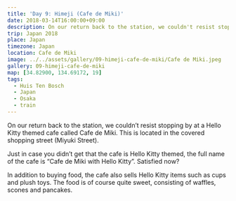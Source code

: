 ```yaml
---
title: 'Day 9: Himeji (Cafe de Miki)'
date: 2018-03-14T16:00:00+09:00
description: On our return back to the station, we couldn't resist stopping by at a Hello Kitty themed cafe called Cafe de Miki.
trip: Japan 2018
place: Japan
timezone: Japan
location: Cafe de Miki
image: ../../assets/gallery/09-himeji-cafe-de-miki/Cafe de Miki.jpeg
gallery: 09-himeji-cafe-de-miki
map: [34.82900, 134.69172, 19]
tags:
  - Huis Ten Bosch
  - Japan
  - Osaka
  - train
---
```


On our return back to the station, we couldn’t resist stopping by at a Hello Kitty themed cafe called Cafe de Miki. This is located in the covered shopping street (Miyuki Street).

Just in case you didn’t get that the cafe is Hello Kitty themed, the full name of the cafe is “Cafe de Miki with Hello Kitty”. Satisfied now?

In addition to buying food, the cafe also sells Hello Kitty items such as cups and plush toys. The food is of course quite sweet, consisting of waffles, scones and pancakes.
